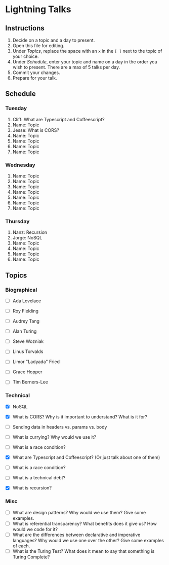 # Lightning Talks

## Instructions

1. Decide on a topic and a day to present.
2. Open this file for editing.
3. Under _Topics_, replace the space with an `x` in the `[ ]` next to the topic of your choice.
4. Under _Schedule_, enter your topic and name on a day in the order you wish to present. There are a max of 5 talks per day.
5. Commit your changes.
6. Prepare for your talk.


## Schedule

### Tuesday

1. Cliff: What are Typescript and Coffeescript?
2. Name: Topic
3. Jesse: What is CORS?
4. Name: Topic
5. Name: Topic
6. Name: Topic
7. Name: Topic


### Wednesday

1. Name: Topic
2. Name: Topic
3. Name: Topic
4. Name: Topic
5. Name: Topic
6. Name: Topic
7. Name: Topic


### Thursday

1. Nanz: Recursion
2. Jorge: NoSQL
3. Name: Topic
4. Name: Topic
5. Name: Topic
6. Name: Topic


## Topics

### Biographical

* [ ] Ada Lovelace
* [ ] Roy Fielding
* [ ] Audrey Tang
* [ ] Alan Turing
* [ ] Steve Wozniak
* [ ] Linus Torvalds
* [ ] Limor "Ladyada" Fried
* [ ] Grace Hopper
* [ ] Tim Berners-Lee


### Technical
* [x] NoSQL
* [x] What is CORS? Why is it important to understand? What is it for?
* [ ] Sending data in headers vs. params vs. body
* [ ] What is currying? Why would we use it?
* [ ] What is a race condition?
* [x] What are Typescript and Coffeescript? (Or just talk about one of them)
* [ ] What is a race condition?
* [ ] What is a technical debt?
* [x] What is recursion?


### Misc

* [ ] What are design patterns? Why would we use them? Give some examples.
* [ ] What is referential transparency? What benefits does it give us? How would we code for it?
* [ ] What are the differences between declarative and imperative languages? Why would we use one over the other? Give some examples of each.
* [ ] What is the Turing Test? What does it mean to say that something is Turing Complete?
